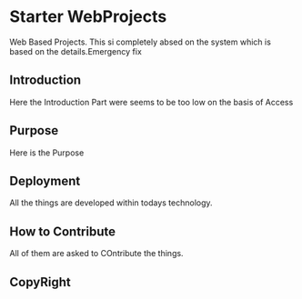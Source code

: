 # Starter WebProjects
Web Based Projects. This si completely absed on the system which is based on the details.Emergency fix
## Introduction
Here the Introduction Part were seems to be too low on the basis of Access
## Purpose
Here is the Purpose
## Deployment
All the things are developed within todays technology.
## How to Contribute
All of them are asked to COntribute the things.
## CopyRight